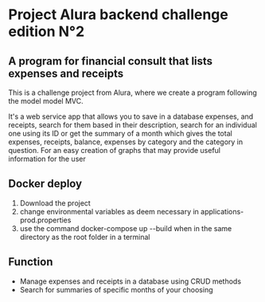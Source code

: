 # Project Alura backend challenge edition N°2
## A program for financial consult that lists expenses and receipts

This is a challenge project from Alura, where we create a program following the model model MVC.

It's a web service app that allows you to save in a database expenses, and receipts, search for them
based in their description, search for an individual one using its ID or get the summary of a month
which gives the total expenses, receipts, balance, expenses by category and the category in question.
For an easy creation of graphs that may provide useful information for the user

## Docker deploy

1. Download the project
2. change environmental variables as deem necessary in applications-prod.properties
3. use the command docker-compose up --build when in the same directory as the root folder in a terminal

## Function

* Manage expenses and receipts in a database using CRUD methods
* Search for summaries of specific months of your choosing
